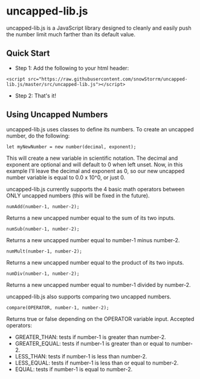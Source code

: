 # uncapped-lib.js

uncapped-lib.js is a JavaScript library designed to cleanly and easily push the number limit much farther than its default value.


## Quick Start
* Step 1: Add the following to your html header:
```
<script src="https://raw.githubusercontent.com/snowStorrm/uncapped-lib.js/master/src/uncapped-lib.js"></script>
```
* Step 2: That's it!


## Using Uncapped Numbers

uncapped-lib.js uses classes to define its numbers. To create an uncapped number, do the following:
```
let myNewNumber = new number(decimal, exponent);
```
This will create a new variable in scientific notation. The decimal and exponent are optional and will default to 0 when left unset.
Now, in this example I'll leave the decimal and exponent as 0, so our new uncapped number variable is equal to 0.0 x 10^0, or just 0.

uncapped-lib.js currently supports the 4 basic math operators between ONLY uncapped numbers (this will be fixed in the future).
```
numAdd(number-1, number-2);
```
Returns a new uncapped number equal to the sum of its two inputs.
```
numSub(number-1, number-2);
```
Returns a new uncapped number equal to number-1 minus number-2.
```
numMult(number-1, number-2);
```
Returns a new uncapped number equal to the product of its two inputs.
```
numDiv(number-1, number-2);
```
Returns a new uncapped number equal to number-1 divided by number-2.

uncapped-lib.js also supports comparing two uncapped numbers.
```
compare(OPERATOR, number-1, number-2);
```
Returns true or false depending on the OPERATOR variable input.
Accepted operators:
- GREATER_THAN: tests if number-1 is greater than number-2.
- GREATER_EQUAL: tests if number-1 is greater than or equal to number-2.
- LESS_THAN: tests if number-1 is less than number-2.
- LESS_EQUAL: tests if number-1 is less than or equal to number-2.
- EQUAL: tests if number-1 is equal to number-2.


